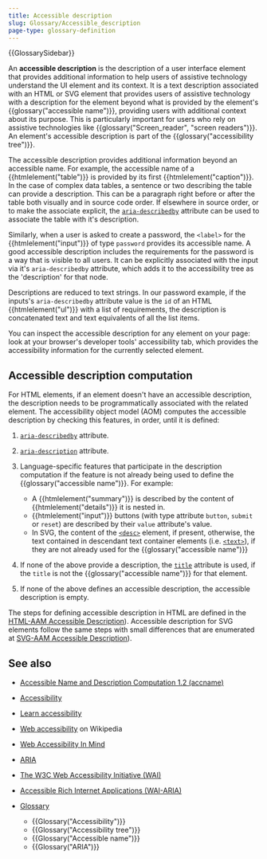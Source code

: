 ```yaml
---
title: Accessible description
slug: Glossary/Accessible_description
page-type: glossary-definition
---
```


{{GlossarySidebar}}

An **accessible description** is the description of a user interface element that provides additional information to help users of assistive technology understand the UI element and its context. It is a text description associated with an HTML or SVG element that provides users of assistive technology with a description for the element beyond what is provided by the element's {{glossary("accessible name")}}, providing users with additional context about its purpose. This is particularly important for users who rely on assistive technologies like {{glossary("Screen_reader", "screen readers")}}. An element's accessible description is part of the {{glossary("accessibility tree")}}.

The accessible description provides additional information beyond an accessible name. For example, the accessible name of a {{htmlelement("table")}} is provided by its first {{htmlelement("caption")}}. In the case of complex data tables, a sentence or two describing the table can provide a description. This can be a paragraph right before or after the table both visually and in source code order. If elsewhere in source order, or to make the associate explicit, the [`aria-describedby`](/en-US/docs/Web/Accessibility/ARIA/Attributes/aria-describedby) attribute can be used to associate the table with it's description.

Similarly, when a user is asked to create a password, the `<label>` for the {{htmlelement("input")}} of type `password` provides its accessible name. A good accessible description includes the requirements for the password is a way that is visible to all users. It can be explicitly associated with the input via it's `aria-describedby` attribute, which adds it to the accessibility tree as the 'description' for that node.

Descriptions are reduced to text strings. In our password example, if the inputs's `aria-describedby` attribute value is the `id` of an HTML {{htmlelement("ul")}} with a list of requirements, the description is concatenated text and text equivalents of all the list items.

You can inspect the accessible description for any element on your page: look at your browser's developer tools' accessibility tab, which provides the accessibility information for the currently selected element.

## Accessible description computation

For HTML elements, if an element doesn't have an accessible description, the description needs to be programmatically associated with the related element. The accessibility object model (AOM) computes the accessible description by checking this features, in order, until it is defined:

1. [`aria-describedby`](/en-US/docs/Web/Accessibility/ARIA/Attributes/aria-describedby) attribute.

2. [`aria-description`](/en-US/docs/Web/Accessibility/ARIA/Attributes/aria-description) attribute.

3. Language-specific features that participate in the description computation if the feature is not already being used to define the {{glossary("accessible name")}}. For example:

   - A {{htmlelement("summary")}} is described by the content of {{htmlelement("details")}} it is nested in.
   - {{htmlelement("input")}} buttons (with type attribute `button`, `submit` or `reset`) are described by their `value` attribute's value.
   - In SVG, the content of the [`<desc>`](/en-US/docs/Web/SVG/Element/desc) element, if present, otherwise, the text contained in descendant text container elements (i.e. [`<text>`](/en-US/docs/Web/SVG/Element/text)), if they are not already used for the {{glossary("accessible name")}}

4. If none of the above provide a description, the [`title`](/en-US/docs/Web/HTML/Global_attributes#title) attribute is used, if the `title` is not the {{glossary("accessible name")}} for that element.

5. If none of the above defines an accessible description, the accessible description is empty.

The steps for defining accessible description in HTML are defined in the [HTML-AAM Accessible Description](https://www.w3.org/TR/html-aam-1.0/#accdesc-computation)). Accessible description for SVG elements follow the same steps with small differences that are enumerated at [SVG-AAM Accessible Description](https://www.w3.org/TR/svg-aam-1.0/#mapping_additional_nd)).

## See also

- [Accessible Name and Description Computation 1.2 (accname)](https://w3c.github.io/accname/#mapping_additional_nd_description)
- [Accessibility](/en-US/docs/Web/Accessibility)
- [Learn accessibility](/en-US/docs/Learn/Accessibility)
- [Web accessibility](https://en.wikipedia.org/wiki/Web_accessibility) on Wikipedia
- [Web Accessibility In Mind](https://webaim.org/)
- [ARIA](/en-US/docs/Web/Accessibility/ARIA)
- [The W3C Web Accessibility Initiative (WAI)](https://www.w3.org/WAI/)
- [Accessible Rich Internet Applications (WAI-ARIA)](https://w3c.github.io/aria/)
- [Glossary](/en-US/docs/Glossary)

  - {{Glossary("Accessibility")}}
  - {{Glossary("Accessibility tree")}}
  - {{Glossary("Accessible name")}}
  - {{Glossary("ARIA")}}
